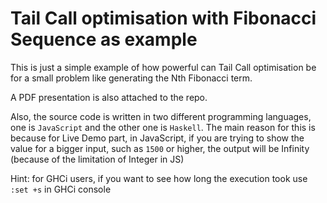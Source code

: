 # Tail Call optimisation with Fibonacci Sequence as example

This is just a simple example of how powerful can Tail Call optimisation be
for a small problem like generating the Nth Fibonacci term.

A PDF presentation is also attached to the repo.

Also, the source code is written in two different programming languages, one is
`JavaScript` and the other one is `Haskell`. The main reason for this is because
for Live Demo part, in JavaScript, if you are trying to show the value for a
bigger input, such as `1500` or higher, the output will be Infinity (because of the
limitation of Integer in JS)

Hint: for GHCi users, if you want to see how long the execution took
use `:set +s` in GHCi console
